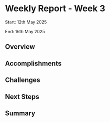 # Weekly Report - Week 3

Start: 12th May 2025

End: 16th May 2025

## Overview


## Accomplishments


## Challenges


## Next Steps


## Summary
